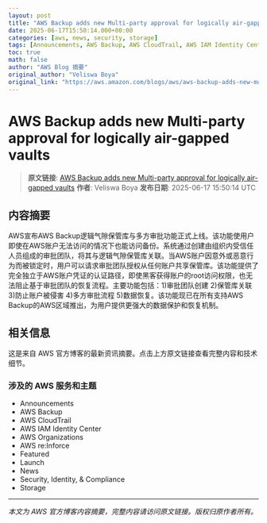```yaml
---
layout: post
title: "AWS Backup adds new Multi-party approval for logically air-gapped vaults"
date: 2025-06-17T15:50:14.000+00:00
categories: [aws, news, security, storage]
tags: [Announcements, AWS Backup, AWS CloudTrail, AWS IAM Identity Center, AWS Organizations, AWS reInforce, Featured, Launch, News, Security Identity Compliance, Storage]
toc: true
math: false
author: "AWS Blog 摘要"
original_author: "Veliswa Boya"
original_link: "https://aws.amazon.com/blogs/aws/aws-backup-adds-new-multi-party-approval-for-logically-air-gapped-vaults/"
---
```


# AWS Backup adds new Multi-party approval for logically air-gapped vaults

> **原文链接**: [AWS Backup adds new Multi-party approval for logically air-gapped vaults](https://aws.amazon.com/blogs/aws/aws-backup-adds-new-multi-party-approval-for-logically-air-gapped-vaults/)
> **作者**: Veliswa Boya
> **发布日期**: 2025-06-17 15:50:14 UTC

## 内容摘要

AWS宣布AWS Backup逻辑气隙保管库与多方审批功能正式上线。该功能使用户即使在AWS账户无法访问的情况下也能访问备份。系统通过创建由组织内受信任人员组成的审批团队，将其与逻辑气隙保管库关联。当AWS账户因意外或恶意行为而被锁定时，用户可以请求审批团队授权从任何账户共享保管库。该功能提供了完全独立于AWS账户凭证的认证路径，即使黑客获得账户的root访问权限，也无法阻止基于审批团队的恢复流程。主要功能包括：1)审批团队创建 2)保管库关联 3)防止账户被侵害 4)多方审批流程 5)数据恢复。该功能现已在所有支持AWS Backup的AWS区域推出，为用户提供更强大的数据保护和恢复机制。

## 相关信息

这是来自 AWS 官方博客的最新资讯摘要。点击上方原文链接查看完整内容和技术细节。

### 涉及的 AWS 服务和主题

- Announcements
- AWS Backup
- AWS CloudTrail
- AWS IAM Identity Center
- AWS Organizations
- AWS re:Inforce
- Featured
- Launch
- News
- Security, Identity, & Compliance
- Storage

---

*本文为 AWS 官方博客内容摘要，完整内容请访问原文链接。版权归原作者所有。*